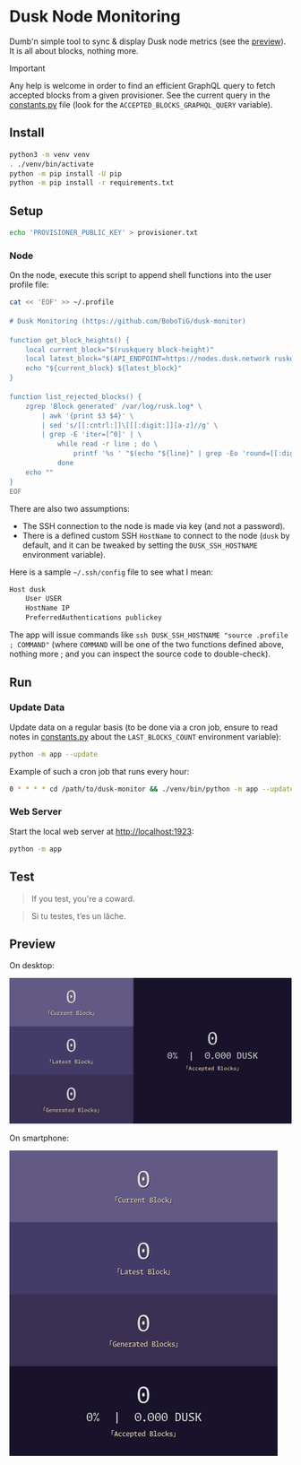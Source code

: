 # Dusk Node Monitoring

Dumb'n simple tool to sync & display Dusk node metrics (see the [preview](#preview)).
It is all about blocks, nothing more.

> [!IMPORTANT]
> Any help is welcome in order to find an efficient GraphQL query to fetch accepted blocks from a given provisioner.
> See the current query in the [constants.py](app/constants.py) file (look for the `ACCEPTED_BLOCKS_GRAPHQL_QUERY` variable).

## Install

```bash
python3 -m venv venv
. ./venv/bin/activate
python -m pip install -U pip
python -m pip install -r requirements.txt
```

## Setup

```bash
echo 'PROVISIONER_PUBLIC_KEY' > provisioner.txt
```

### Node

On the node, execute this script to append shell functions into the user profile file:

```bash
cat << 'EOF' >> ~/.profile

# Dusk Monitoring (https://github.com/BoboTiG/dusk-monitor)

function get_block_heights() {
    local current_block="$(ruskquery block-height)"
    local latest_block="$(API_ENDPOINT=https://nodes.dusk.network ruskquery block-height)"
    echo "${current_block} ${latest_block}"
}

function list_rejected_blocks() {
    zgrep 'Block generated' /var/log/rusk.log* \
        | awk '{print $3 $4}' \
        | sed 's/[[:cntrl:]]\[[[:digit:]][a-z]//g' \
        | grep -E 'iter=[^0]' | \
            while read -r line ; do \
                printf '%s ' "$(echo "${line}" | grep -Eo 'round=[[:digit:]]+' | cut -d= -f2)"
            done
    echo ""
}
EOF
```

There are also two assumptions:
- The SSH connection to the node is made via key (and not a password).
- There is a defined custom SSH `HostName` to connect to the node (`dusk` by default, and it can be tweaked by setting the `DUSK_SSH_HOSTNAME` environment variable).

Here is a sample `~/.ssh/config` file to see what I mean:

```bash
Host dusk
    User USER
    HostName IP
    PreferredAuthentications publickey
```

The app will issue commands like `ssh DUSK_SSH_HOSTNAME "source .profile ; COMMAND"` (where `COMMAND` will be one of the two functions defined above, nothing more ; and you can inspect the source code to double-check).

## Run

### Update Data

Update data on a regular basis (to be done via a cron job, ensure to read notes in [constants.py](app/constants.py) about the `LAST_BLOCKS_COUNT` environment variable):

```bash
python -m app --update
```

Example of such a cron job that runs every hour:

```bash
0 * * * * cd /path/to/dusk-monitor && ./venv/bin/python -m app --update
```

### Web Server

Start the local web server at [http://localhost:1923](http://localhost:1923):

```bash
python -m app
```

## Test

> If you test, you're a coward.

> Si tu testes, t’es un lâche.

## Preview

On desktop:

![Preview on a large screen](./screenshots/dusk-monitoring-large-screen.png)

On smartphone:

![Preview on a small screen](./screenshots/dusk-monitoring-small-screen.png)
